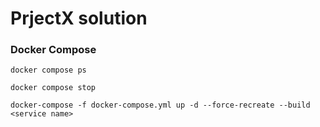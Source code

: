 # PrjectX solution

### Docker Compose
```
docker compose ps

docker compose stop

docker-compose -f docker-compose.yml up -d --force-recreate --build <service name>
```